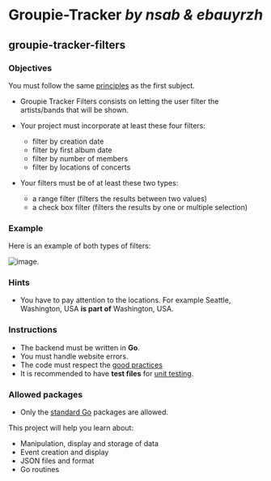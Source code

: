 
# **Groupie-Tracker**   _by nsab & ebauyrzh_

## groupie-tracker-filters

### Objectives

You must follow the same [principles](../README.md) as the first subject.

- Groupie Tracker Filters consists on letting the user filter the artists/bands that will be shown.

- Your project must incorporate at least these four filters:

  - filter by creation date
  - filter by first album date
  - filter by number of members
  - filter by locations of concerts

- Your filters must be of at least these two types:
  - a range filter (filters the results between two values)
  - a check box filter (filters the results by one or multiple selection)

### Example

Here is an example of both types of filters:

![image](filters_example.png).

### Hints

- You have to pay attention to the locations. For example Seattle, Washington, USA **is part of** Washington, USA.

### Instructions

- The backend must be written in **Go**.
- You must handle website errors.
- The code must respect the [good practices](../../good-practices/README.md)
- It is recommended to have **test files** for [unit testing](https://go.dev/doc/tutorial/add-a-test).

### Allowed packages

- Only the [standard Go](https://golang.org/pkg/) packages are allowed.

This project will help you learn about:

- Manipulation, display and storage of data
- Event creation and display
- JSON files and format
- Go routines